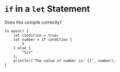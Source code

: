 # `if` in a `let` Statement

Does this compile correctly?

```rust,compile_fail
fn main() {
    let condition = true;
    let number = if condition {
        5
    } else {
        "Six"
    };
    println!("The value of number is: {}", number);
}
```
